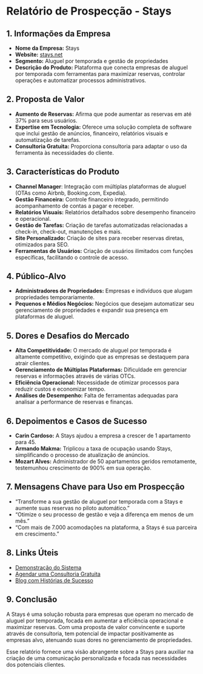 # Relatório de Prospecção - Stays

## 1. Informações da Empresa
- **Nome da Empresa:** Stays
- **Website:** [stays.net](https://stays.net)
- **Segmento:** Aluguel por temporada e gestão de propriedades
- **Descrição do Produto:** Plataforma que conecta empresas de aluguel por temporada com ferramentas para maximizar reservas, controlar operações e automatizar processos administrativos.

## 2. Proposta de Valor
- **Aumento de Reservas:** Afirma que pode aumentar as reservas em até 37% para seus usuários.
- **Expertise em Tecnologia:** Oferece uma solução completa de software que inclui gestão de anúncios, financeiro, relatórios visuais e automatização de tarefas.
- **Consultoria Gratuita:** Proporciona consultoria para adaptar o uso da ferramenta às necessidades do cliente.

## 3. Características do Produto
- **Channel Manager**: Integração com múltiplas plataformas de aluguel (OTAs como Airbnb, Booking.com, Expedia).
- **Gestão Financeira:** Controle financeiro integrado, permitindo acompanhamento de contas a pagar e receber.
- **Relatórios Visuais:** Relatórios detalhados sobre desempenho financeiro e operacional.
- **Gestão de Tarefas:** Criação de tarefas automatizadas relacionadas a check-in, check-out, manutenções e mais.
- **Site Personalizado:** Criação de sites para receber reservas diretas, otimizados para SEO.
- **Ferramentas de Usuários:** Criação de usuários ilimitados com funções específicas, facilitando o controle de acesso.

## 4. Público-Alvo
- **Administradores de Propriedades:** Empresas e indivíduos que alugam propriedades temporariamente.
- **Pequenos e Médios Negócios:** Negócios que desejam automatizar seu gerenciamento de propriedades e expandir sua presença em plataformas de aluguel.

## 5. Dores e Desafios do Mercado
- **Alta Competitividade:** O mercado de aluguel por temporada é altamente competitivo, exigindo que as empresas se destaquem para atrair clientes.
- **Gerenciamento de Múltiplas Plataformas:** Dificuldade em gerenciar reservas e informações através de várias OTCs.
- **Eficiência Operacional:** Necessidade de otimizar processos para reduzir custos e economizar tempo.
- **Análises de Desempenho:** Falta de ferramentas adequadas para analisar a performance de reservas e finanças.

## 6. Depoimentos e Casos de Sucesso
- **Carin Cardoso:** A Stays ajudou a empresa a crescer de 1 apartamento para 45.
- **Armando Makma:** Triplicou a taxa de ocupação usando Stays, simplificando o processo de atualização de anúncios.
- **Mozart Alves:** Administrador de 50 apartamentos geridos remotamente, testemunhou crescimento de 900% em sua operação.

## 7. Mensagens Chave para Uso em Prospecção
- “Transforme a sua gestão de aluguel por temporada com a Stays e aumente suas reservas no piloto automático.”
- “Otimize o seu processo de gestão e veja a diferença em menos de um mês.”
- “Com mais de 7.000 acomodações na plataforma, a Stays é sua parceira em crescimento.”

## 8. Links Úteis
- [Demonstração do Sistema](https://conteudo.stays.net/demo)
- [Agendar uma Consultoria Gratuita](https://conteudo.stays.net/marcar-conversa)
- [Blog com Histórias de Sucesso](https://stays.net/blog)

## 9. Conclusão
A Stays é uma solução robusta para empresas que operam no mercado de aluguel por temporada, focada em aumentar a eficiência operacional e maximizar reservas. Com uma proposta de valor convincente e suporte através de consultoria, tem potencial de impactar positivamente as empresas alvo, atenuando suas dores no gerenciamento de propriedades.

Esse relatório fornece uma visão abrangente sobre a Stays para auxiliar na criação de uma comunicação personalizada e focada nas necessidades dos potenciais clientes.